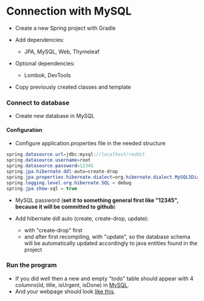 # Connection with MySQL
- Create a new Spring project with Gradle
- Add dependencies:
  - JPA, MySQL, Web, Thymeleaf
- Optional dependencies:
  - Lombok, DevTools


- Copy previously created classes and template

### Connect to database
- Create new database in MySQL

#### Configuration
- Configure application.properties file in the needed structure

```java
spring.datasource.url=jdbc:mysql://localhost/reddit
spring.datasource.username=root
spring.datasource.password=12345
spring.jpa.hibernate.ddl-auto=create-drop
spring.jpa.properties.hibernate.dialect=org.hibernate.dialect.MySQL5Dialect
spring.logging.level.org.hibernate.SQL = debug
spring.jpa.show-sql = true
```

- MySQL  password (**set it to something general first like "12345", because it will be committed to github**)

- Add hibernate ddl auto (create, create-drop, update):         
  - with "create-drop" first
  - and after first recompiling, with "update", so the database schema will be automatically updated accordingly to java entities found in the project



### Run the program
- If you did well then a new and empty "todo" table should appear with 4 columns(id, title, isUrgent, isDone) in [MySQL](../assets/EmptyTodosWB.PNG).
- And your webpage should look [like this](../assets/EmptyTodos.PNG).
